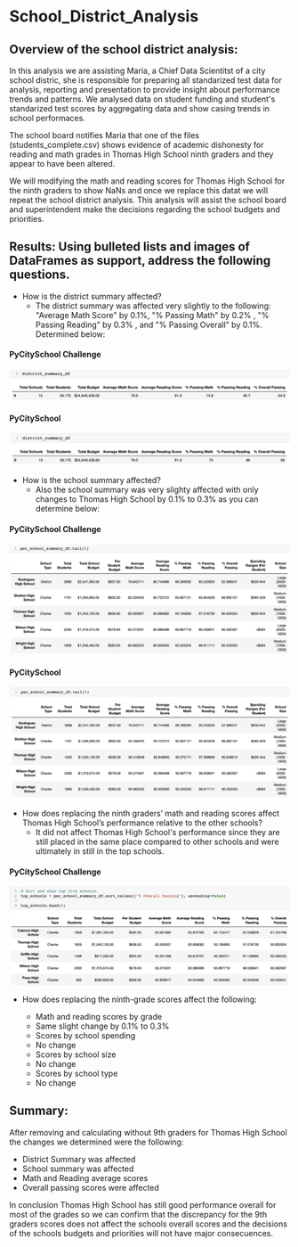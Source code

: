 # School_District_Analysis

## Overview of the school district analysis:
In this analysis we are assisting Maria, a Chief Data Scientitst of a city school distric, she is responsible for preparing all standarized test data for analysis, reporting and presentation to provide insight about performance trends and patterns. We analysed data on student funding and student's standarized test scores by aggregating data and show casing trends in school performaces. 

The school board notifies Maria that one of the files (students_complete.csv) shows evidence of academic dishonesty for reading and math grades in Thomas High School ninth graders and they appear to have been altered. 

We will modifying the math and reading scores for Thomas High School for the ninth graders to show NaNs and once we replace this datat we will repeat the school district analysis. This analysis will assist the school board and superintendent make the decisions regarding the school budgets and priorities.

## Results: Using bulleted lists and images of DataFrames as support, address the following questions.

- How is the district summary affected?
  - The district summary was affected very slightly to the following: "Average Math Score" by 0.1%, "% Passing Math" by 0.2% , "% Passing Reading" by 0.3% , and "% Passing Overall" by 0.1%. Determined below: 
  
#### PyCitySchool Challenge
![Distric Summary After](https://github.com/Lesliec87/School_District_Analysis/blob/main/Resources/PycitySchool%20Challenge.png)

#### PyCitySchool
![Distric Summary Before](https://github.com/Lesliec87/School_District_Analysis/blob/main/Resources/PycitySchool.png)

- How is the school summary affected?
  - Also the school summary was very slighty affected with only changes to Thomas High School by 0.1% to 0.3% as you can determine below: 
 
 #### PyCitySchool Challenge
 ![School Summary After](https://github.com/Lesliec87/School_District_Analysis/blob/main/Resources/PycitySchool%20challenge%20per%20school.png)
 
 #### PyCitySchool
 ![School Summary After](https://github.com/Lesliec87/School_District_Analysis/blob/main/Resources/PycitySchool%20per%20school.png)
 
- How does replacing the ninth graders’ math and reading scores affect Thomas High School’s performance relative to the other schools?
  - It did not affect Thomas High School's performance since they are still placed in the same place compared to other schools and were ultimately in still in the top schools. 

#### PyCitySchool Challenge
![School Summary After](https://github.com/Lesliec87/School_District_Analysis/blob/main/Resources/Top%20Schools%20PycitySchool%20Challenge.png)

- How does replacing the ninth-grade scores affect the following:

  - Math and reading scores by grade
   - Same slight change by 0.1% to 0.3%
  - Scores by school spending
   - No change 
  - Scores by school size
   - No change 
  - Scores by school type
   - No change


## Summary: 

After removing and calculating without 9th graders for Thomas High School the changes we determined were the following: 
- District Summary was affected 
- School summary was affected 
- Math and Reading average scores 
- Overall passing scores were affected 

In conclusion Thomas High School has still good performance overall for most of the grades so we can confirm that the discrepancy for the 9th graders scores does not affect the schools overall scores and the decisions of the schools budgets and priorities will not have major consecuences. 
